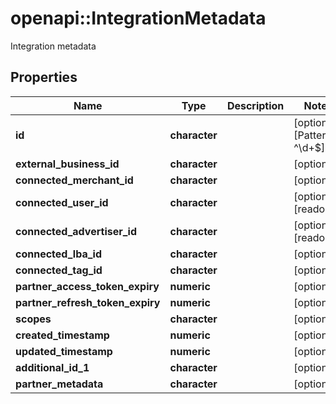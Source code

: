 # openapi::IntegrationMetadata

Integration metadata

## Properties
Name | Type | Description | Notes
------------ | ------------- | ------------- | -------------
**id** | **character** |  | [optional] [Pattern: ^\\d+$] 
**external_business_id** | **character** |  | [optional] 
**connected_merchant_id** | **character** |  | [optional] 
**connected_user_id** | **character** |  | [optional] [readonly] 
**connected_advertiser_id** | **character** |  | [optional] [readonly] 
**connected_lba_id** | **character** |  | [optional] 
**connected_tag_id** | **character** |  | [optional] 
**partner_access_token_expiry** | **numeric** |  | [optional] 
**partner_refresh_token_expiry** | **numeric** |  | [optional] 
**scopes** | **character** |  | [optional] 
**created_timestamp** | **numeric** |  | [optional] 
**updated_timestamp** | **numeric** |  | [optional] 
**additional_id_1** | **character** |  | [optional] 
**partner_metadata** | **character** |  | [optional] 


